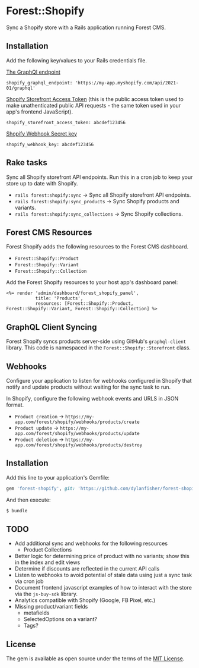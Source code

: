 # Forest::Shopify
Sync a Shopify store with a Rails application running Forest CMS.

## Installation
Add the following key/values to your Rails credentials file.

[The GraphQl endpoint](https://shopify.dev/concepts/about-apis/versioning#calling-an-api-version)

`shopify_graphql_endpoint: 'https://my-app.myshopify.com/api/2021-01/graphql'`

[Shopify Storefront Access Token](https://shopify.dev/docs/storefront-api/getting-started#private-app) (this is the
public access token used to make unathenticated public API requests - the same token used in your app's frontend JavaScript).

`shopify_storefront_access_token: abcdef123456`

[Shopify Webhook Secret key](https://shopify.dev/tutorials/manage-webhooks#configuring-webhooks)

`shopify_webhook_key: abcdef123456`


## Rake tasks
Sync all Shopify storefront API endpoints. Run this in a cron job to keep your store up to date with Shopify.

- `rails forest:shopify:sync` -> Sync all Shopify storefront API endpoints.
- `rails forest:shopify:sync_products` -> Sync Shopify products and variants.
- `rails forest:shopify:sync_collections` -> Sync Shopify collections.

## Forest CMS Resources
Forest Shopify adds the following resources to the Forest CMS dashboard.

- `Forest::Shopify::Product`
- `Forest::Shopify::Variant`
- `Forest::Shopify::Collection`

Add the Forest Shopify resources to your host app's dashboard panel:

```
<%= render 'admin/dashboard/forest_shopify_panel',
           title: 'Products',
           resources: [Forest::Shopify::Product, Forest::Shopify::Variant, Forest::Shopify::Collection] %>
```

## GraphQL Client Syncing
Forest Shopify syncs products server-side using GitHub's `graphql-client` library. This code is namespaced
in the `Forest::Shopify::Storefront` class.

## Webhooks
Configure your application to listen for webhooks configured in Shopify that notify and update products without
waiting for the sync task to run.

In Shopify, configure the following webhook events and URLS in JSON format.

- `Product creation` -> `https://my-app.com/forest/shopify/webhooks/products/create`
- `Product update` -> `https://my-app.com/forest/shopify/webhooks/products/update`
- `Product deletion` -> `https://my-app.com/forest/shopify/webhooks/products/destroy`

## Installation
Add this line to your application's Gemfile:

```ruby
gem 'forest-shopify', git: 'https://github.com/dylanfisher/forest-shopify.git'
```

And then execute:
```bash
$ bundle
```

## TODO
- Add additional sync and webhooks for the following resources
  - Product Collections
- Better logic for determining price of product with no variants; show this in the index and edit views
- Determine if discounts are reflected in the current API calls
- Listen to webhooks to avoid potential of stale data using just a sync task via cron job
- Document frontend javascript examples of how to interact with the store via the `js-buy-sdk` library.
- Analytics compatible with Shopify (Google, FB Pixel, etc.)
- Missing product/variant fields
  - metafields
  - SelectedOptions on a variant?
  - Tags?

## License
The gem is available as open source under the terms of the [MIT License](https://opensource.org/licenses/MIT).
